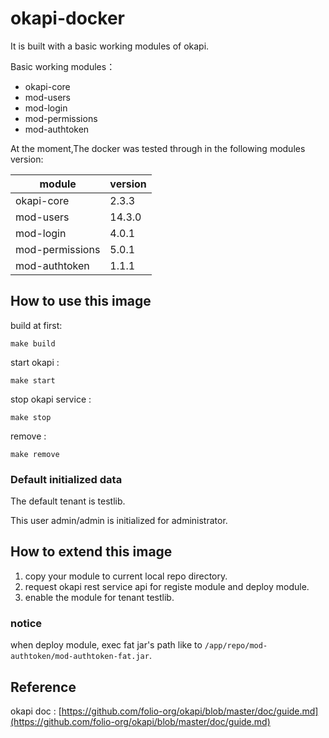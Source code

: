 # okapi-docker

It is built with a basic working modules of okapi.

Basic working modules：

* okapi-core
* mod-users
* mod-login
* mod-permissions
* mod-authtoken

At the moment,The docker was tested through in the following modules version:

| module          | version |
|-----------------|---------|
| okapi-core      | 2.3.3   |
| mod-users       | 14.3.0  |
| mod-login       | 4.0.1   |
| mod-permissions | 5.0.1   |
| mod-authtoken   | 1.1.1   |


## How to use this image

build at first:

```
make build
```

start okapi :

```
make start
```

stop okapi service :

```
make stop
```

remove :

```
make remove
```

### Default initialized data

The default tenant is testlib.

This user admin/admin is  initialized for administrator.


## How to extend this image

1. copy your module to current local repo directory.
2. request okapi rest service api for registe module and deploy module.
3. enable the module for tenant testlib.

### notice

when deploy module, exec fat jar's path like to `/app/repo/mod-authtoken/mod-authtoken-fat.jar`.




## Reference

okapi doc : [https://github.com/folio-org/okapi/blob/master/doc/guide.md](https://github.com/folio-org/okapi/blob/master/doc/guide.md)

